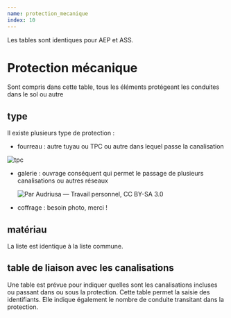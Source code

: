 ```yaml
---
name: protection_mecanique
index: 10
---
```

Les tables sont identiques pour AEP et ASS.

# Protection mécanique

Sont compris dans cette table, tous les éléments protégeant les conduites dans le sol ou autre

## type

Il existe plusieurs type de protection :

- fourreau : autre tuyau ou TPC ou autre dans lequel passe la canalisation

![tpc](https://uploads.gedimat.fr/VIGNETTE/0000121/761881.jpg "https://www.gedimat.fr/")

- galerie : ouvrage conséquent qui permet le passage de plusieurs canalisations ou autres réseaux

  ![Par Audriusa — Travail personnel, CC BY-SA 3.0](https://upload.wikimedia.org/wikipedia/commons/thumb/9/9c/Schiffbau_tunnel.jpg/640px-Schiffbau_tunnel.jpg "Par Audriusa — Travail personnel, CC BY-SA 3.0")

- coffrage :
  besoin photo, merci !

## matériau

La liste est identique à la liste commune.

## table de liaison avec les canalisations

Une table est prévue pour indiquer quelles sont les canalisations incluses ou passant dans ou sous la protection. Cette table permet la saisie des identifiants.
Elle indique également le nombre de conduite transitant dans la protection.